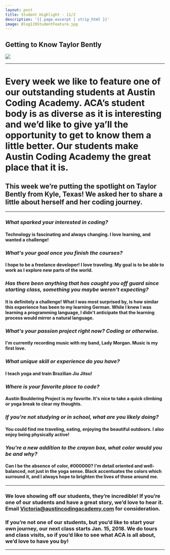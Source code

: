 ```yaml
---
layout: post
title: Student Highlight - 11/2
description: '{{ page.excerpt | strip_html }}'
image: Blog119StudentFeature.jpg
---
```

## Getting to Know Taylor Bently

<div class="col-sm-12">
  <img class="img-responsive" src="/assets/images/StudentFeature112.jpg"/>
</div>

---

# Every week we like to feature one of our outstanding students at Austin Coding Academy. ACA’s student body is as diverse as it is interesting and we’d like to give ya’ll the opportunity to get to know them a little better. Our students make Austin Coding Academy the great place that it is.

## This week we’re putting the spotlight on Taylor Bently from Kyle, Texas! We asked her to share a little about herself and her coding journey.

---

### *What sparked your interested in coding?*

#### Technology is fascinating and always changing. I love learning, and wanted a challenge! 



### *What's your goal once you finish the courses?* 

#### I hope to be a freelance developer! I love traveling. My goal is to be able to work as I explore new parts of the world. 



### *Has there been anything that has caught you off guard since starting class, something you maybe weren't expecting?*

#### It is definitely a challenge! What I was most surprised by, is how similar this experience has been to my learning German. While I knew I was learning a programming language, I didn't anticipate that the learning process would mirror a natural language. 



### *What's your passion project right now? Coding or otherwise.*

#### I'm currently recording music with my band, Lady Morgan. Music is my first love. 



### *What unique skill or experience do you have?*

#### I teach yoga and train Brazilian Jiu Jitsu! 



### *Where is your favorite place to code?*

#### Austin Bouldering Project is my favorite. It's nice to take a quick climbing or yoga break to clear my thoughts.  



### *If you're not studying or in school, what are you likely doing?*

#### You could find me traveling, eating, enjoying the beautiful outdoors. I also enjoy being physically active! 



### *You're a new addition to the crayon box, what color would you be and why?*

#### Can I be the absence of color, #000000? I'm detail oriented and well-balanced, not just in the yoga sense. Black accentuates the colors which surround it, and I always hope to brighten the lives of those around me. 


---

### We love showing off our students, they’re incredible! If you’re one of our students and have a great story, we’d love to hear it. Email Victoria@austincodingacademy.com for consideration. 

### If you’re not one of our students, but you’d like to start your own journey, our next class starts Jan. 15, 2018. We do tours and class visits, so if you’d like to see what ACA is all about, we’d love to have you by! 

---
